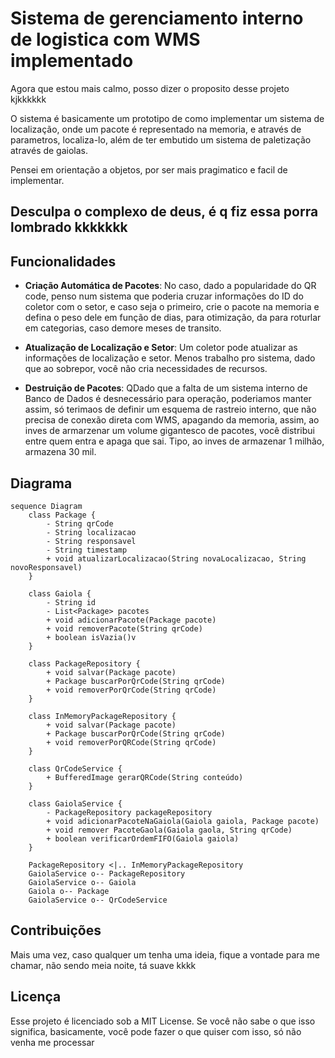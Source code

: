 # Sistema de gerenciamento interno de logistica com WMS implementado

Agora que estou mais calmo, posso dizer o proposito desse projeto kjkkkkkk

O sistema é basicamente um prototipo de como implementar um sistema de localização, onde um pacote é representado na memoria, e através de parametros, localiza-lo, além de ter embutido um sistema de paletização através de gaiolas.

Pensei em orientação a objetos, por ser mais pragimatico e facil de implementar.
## Desculpa o complexo de deus, é q fiz essa porra lombrado kkkkkkk

## Funcionalidades

- **Criação Automática de Pacotes**: No caso, dado a popularidade do QR code, penso num sistema que poderia cruzar informações do ID do coletor com o setor, e caso seja o primeiro, crie o pacote na memoria e defina o peso dele em função de dias, para otimização, da para roturlar em categorias, caso demore meses de transito. 
  
- **Atualização de Localização e Setor**: Um coletor pode atualizar as informações de localização e setor. Menos trabalho pro sistema, dado que ao sobrepor, você não cria necessidades de recursos.

- **Destruição de Pacotes**: QDado que a falta de um sistema interno de Banco de Dados é desnecessário para operação, poderiamos manter assim, só terimaos de definir um esquema de rastreio interno, que não precisa de conexão direta com WMS, apagando da memoria, assim, ao inves de armarzenar um volume gigantesco de pacotes, você distribui entre quem entra e apaga que sai. Tipo, ao inves de armazenar 1 milhão, armazena 30 mil.

## Diagrama


```mermaid
sequence Diagram
    class Package {
        - String qrCode
        - String localizacao
        - String responsavel
        - String timestamp
        + void atualizarLocalizacao(String novaLocalizacao, String novoResponsavel)
    }

    class Gaiola {
        - String id
        - List<Package> pacotes 
        + void adicionarPacote(Package pacote)
        + void removerPacote(String qrCode)
        + boolean isVazia()v
    }

    class PackageRepository {
        + void salvar(Package pacote)
        + Package buscarPorQrCode(String qrCode)
        + void removerPorQrCode(String qrCode)
    }

    class InMemoryPackageRepository {
        + void salvar(Package pacote)
        + Package buscarPorQrCode(String qrCode)
        + void removerPorQRCode(String qrCode)
    }

    class QrCodeService {
        + BufferedImage gerarQRCode(String conteúdo)
    }

    class GaiolaService {
        - PackageRepository packageRepository
        + void adicionarPacoteNaGaiola(Gaiola gaiola, Package pacote)
        + void remover PacoteGaola(Gaiola gaola, String qrCode)
        + boolean verificarOrdemFIFO(Gaiola gaiola)
    }

    PackageRepository <|.. InMemoryPackageRepository
    GaiolaService o-- PackageRepository
    GaiolaService o-- Gaiola
    Gaiola o-- Package
    GaiolaService o-- QrCodeService
```

## Contribuições
Mais uma vez, caso qualquer um tenha uma ideia, fique a vontade para me chamar, não sendo meia noite, tá suave kkkk


## Licença
Esse projeto é licenciado sob a MIT License. Se você não sabe o que isso significa, basicamente, você pode fazer o que quiser com isso, só não venha me processar
